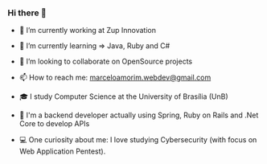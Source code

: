### Hi there 👋

- 🔭 I’m currently working at Zup Innovation

- 🌱 I’m currently learning => Java, Ruby and C#

- 👯 I’m looking to collaborate on OpenSource projects

- 📫 How to reach me: marceloamorim.webdev@gmail.com

- 🎓 I study Computer Science at the University of Brasília (UnB) 

- 🎯 I'm a backend developer actually using Spring, Ruby on Rails and .Net Core to develop APIs

- 💻 One curiosity about me: I love studying Cybersecurity (with focus on Web Application Pentest).
